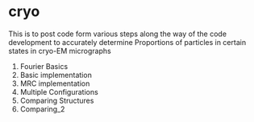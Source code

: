 
# cryo
This is to post code form various steps along the way of the code development to accurately determine
Proportions of particles in certain states in cryo-EM micrographs
1. Fourier Basics
2. Basic implementation
3. MRC implementation
4. Multiple Configurations
5. Comparing Structures
6. Comparing_2
